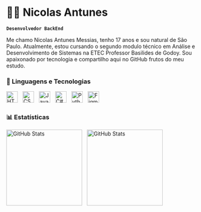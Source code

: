 # 👨‍🎓 Nicolas Antunes

**`Desenvolvedor BackEnd`**

Me chamo Nicolas Antunes Messias, tenho 17 anos e sou natural de São Paulo. Atualmente, estou cursando o segundo modulo técnico em Análise e Desenvolvimento de Sistemas na ETEC Professor Basilides de Godoy. Sou apaixonado por tecnologia e compartilho aqui no GitHub frutos do meu estudo.

### 🔰 Linguagens e Tecnologias

<img 
    align="left" 
    alt="HTML"
    title="HTML" 
    width="30px" 
    style="padding-right: 10px;" 
    src="https://cdn.jsdelivr.net/gh/devicons/devicon@latest/icons/html5/html5-original.svg" 
/>
<img 
    align="left" 
    alt="CSS" 
    title="CSS"
    width="30px" 
    style="padding-right: 10px;" 
    src="https://cdn.jsdelivr.net/gh/devicons/devicon@latest/icons/css3/css3-original.svg" 
/>
<img 
    align="left" 
    alt="JavaScript" 
    title="JavaScript"
    width="30px" 
    style="padding-right: 10px;" 
    src="https://cdn.jsdelivr.net/gh/devicons/devicon@latest/icons/javascript/javascript-original.svg" 
/>
<img 
    align="left" 
    alt="C#" 
    title="C#"
    width="30px" 
    style="padding-right: 10px;" 
    src="https://cdn.jsdelivr.net/gh/devicons/devicon@latest/icons/csharp/csharp-original.svg" 
/>
<img 
    align="left" 
    alt="Python" 
    title="Python"
    width="30px" 
    style="padding-right: 10px;" 
    src="https://cdn.jsdelivr.net/gh/devicons/devicon@latest/icons/python/python-original.svg" 
/>
<img 
    align="left" 
    alt="Figma" 
    title="Figma" 
    width="30px" 
    style="padding-right: 10px;" 
    src="https://cdn.jsdelivr.net/gh/devicons/devicon@latest/icons/figma/figma-original.svg" 
/>

<br/>
<br/>

### 📊 Estatísticas

<p>
  <img 
    align="left" 
    alt="GitHub Stats" 
    height="200" 
    style="padding-right: 10px;" 
    src="https://github-readme-stats.vercel.app/api?username=N1colasAntunes&show_icons=true&theme=github_dark_dimmed&include_all_commits=true&locale=pt-br" 
  />
<img 
      align="left" 
      alt="GitHub Stats" 
      height="200"
      src="https://github-readme-stats.vercel.app/api/top-langs/?username=N1colasAntunes&theme=github_dark_dimmed&layout=compact&custom_title=Tecnologias&langs_count=5" 
  />
</p>
